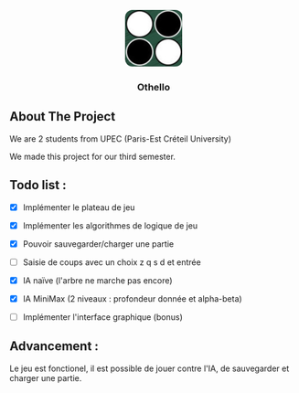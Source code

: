 <!-- PROJECT LOGO -->
<br />
<div align="center">
    <a href="https://git-etudiants.lacl.fr/u32100235/othello">
        <img src="img/logo.png" alt="Logo" width="101" height="99">
    </a>
    <h3 align="center">Othello</h3>
</div>

## About The Project

We are 2 students from UPEC (Paris-Est Créteil University)

We made this project for our third semester.

## Todo list : 
- [X] Implémenter le plateau de jeu
- [X] Implémenter les algorithmes de logique de jeu
- [X] Pouvoir sauvegarder/charger une partie
- [ ] Saisie de coups avec un choix z q s d et entrée
- [X] IA naïve (l'arbre ne marche pas encore)
- [X] IA MiniMax (2 niveaux : profondeur donnée et alpha-beta)
- [ ] Implémenter l'interface graphique (bonus)


## Advancement :
Le jeu est fonctionel, il est possible de jouer contre l'IA, de sauvegarder et charger une partie.


